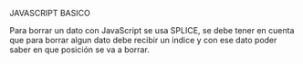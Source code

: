 JAVASCRIPT BASICO

Para borrar un dato con JavaScript se usa SPLICE, se debe tener en cuenta que para borrar algun dato debe recibir un indice y con ese dato poder saber en que posición se va a borrar.
